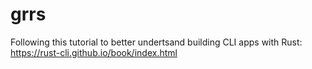 # grrs

Following this tutorial to better undertsand building CLI apps with Rust: https://rust-cli.github.io/book/index.html